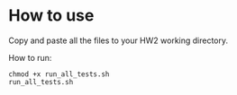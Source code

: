 # How to use

Copy and paste all the files to your HW2 working directory.

How to run:
```
chmod +x run_all_tests.sh
run_all_tests.sh
```
